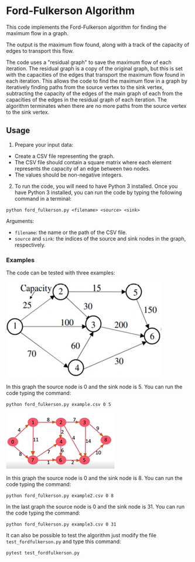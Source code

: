 # Ford-Fulkerson Algorithm

This code implements the Ford-Fulkerson algorithm for finding the maximum flow in a graph.

The output is the maximum flow found, along with a track of the capacity of edges to transport this flow. 

The code uses a "residual graph" to save the maximum flow of each iteration. The residual graph is a copy of the original graph, but this is set with the capacities of the edges that transport the maximum flow found in each iteration. This allows the code to find the maximum flow in a graph by iteratively finding paths from the source vertex to the sink vertex, subtracting the capacity of the edges of the main graph of each from the capacities of the edges in the residual graph of each iteration. The algorithm terminates when there are no more paths from the source vertex to the sink vertex.

## Usage

1. Prepare your input data:

* Create a CSV file representing the graph.
* The CSV file should contain a square matrix where each element represents the capacity of an edge between two nodes.
* The values should be non-negative integers.

2. To run the code, you will need to have Python 3 installed. Once you have Python 3 installed, you can run the code by typing the following command in a terminal:

```
python ford_fulkerson.py <filename> <source> <sink>
```
Arguments:

* `filename`: the name or the path of the CSV file.
* `source` and `sink`: the indices of the source and sink nodes in the graph, respectively.

### Examples

The code can be tested with three examples:

![Alt text](Images/Example.png)

In this graph the source node is 0 and the sink node is 5. You can run the code typing the command:

```
python ford_fulkerson.py example.csv 0 5
```

![Alt text](Images/Example2.png)

In this graph the source node is 0 and the sink node is 8. You can run the code typing the command:

```
python ford_fulkerson.py example2.csv 0 8
```

In the last graph the source node is 0 and the sink node is 31. You can run the code typing the command:

```
python ford_fulkerson.py example3.csv 0 31
```

It can also be possible to test the algorithm just modify the file `test_fordfulkerson.py` and type this command:

```
pytest test_fordfulkerson.py
```
